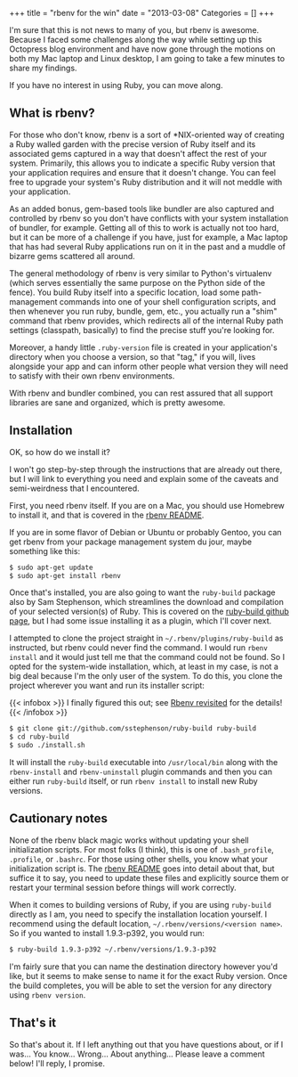 +++
title = "rbenv for the win"
date = "2013-03-08"
Categories = []
+++

I'm sure that this is not news to many of you, but rbenv is awesome. Because I 
faced some challenges along the way while setting up this Octopress blog 
environment and have now gone through the motions on both my Mac laptop and 
Linux desktop, I am going to take a few minutes to share my findings.

If you have no interest in using Ruby, you can move along.<!--more-->

## What is rbenv?

For those who don't know, rbenv is a sort of \*NIX-oriented way of creating a 
Ruby walled garden with the precise version of Ruby itself and its associated 
gems captured in a way that doesn't affect the rest of your system. Primarily, 
this allows you to indicate a specific Ruby version that your application 
requires and ensure that it doesn't change. You can feel free to upgrade your 
system's Ruby distribution and it will not meddle with your application.

As an added bonus, gem-based tools like bundler are also captured and 
controlled by rbenv so you don't have conflicts with your system installation 
of bundler, for example. Getting all of this to work is actually not too hard, 
but it can be more of a challenge if you have, just for example, a Mac laptop 
that has had several Ruby applications run on it in the past and a muddle of 
bizarre gems scattered all around.

The general methodology of rbenv is very similar to Python's virtualenv (which 
serves essentially the same purpose on the Python side of the fence). You 
build Ruby itself into a specific location, load some path-management commands 
into one of your shell configuration scripts, and then whenever you run ruby, 
bundle, gem, etc., you actually run a "shim" command that rbenv provides, 
which redirects all of the internal Ruby path settings (classpath, basically) 
to find the precise stuff you're looking for.

Moreover, a handy little `.ruby-version` file is created in your application's 
directory when you choose a version, so that "tag," if you will, lives 
alongside your app and can inform other people what version they will need to 
satisfy with their own rbenv environments.

With rbenv and bundler combined, you can rest assured that all support 
libraries are sane and organized, which is pretty awesome.

## Installation

OK, so how do we install it?

I won't go step-by-step through the instructions that are already out there, 
but I will link to everything you need and explain some of the caveats and 
semi-weirdness that I encountered.

First, you need rbenv itself. If you are on a Mac, you should use Homebrew to 
install it, and that is covered in the [rbenv README][1].

[1]: https://github.com/sstephenson/rbenv

If you are in some flavor of Debian or Ubuntu or probably Gentoo, you can get 
rbenv from your package management system du jour, maybe something like this:

``` bash
$ sudo apt-get update
$ sudo apt-get install rbenv
```

Once that's installed, you are also going to want the `ruby-build` package 
also by Sam Stephenson, which streamlines the download and compilation of your 
selected version(s) of Ruby. This is covered on the 
[ruby-build github page][2], but I had some issue installing it as a plugin, 
which I'll cover next.

[2]: https://github.com/sstephenson/ruby-build

I attempted to clone the project straight in `~/.rbenv/plugins/ruby-build` as 
instructed, but rbenv could never find the command. I would run `rbenv 
install` and it would just tell me that the command could not be found. So I 
opted for the system-wide installation, which, at least in my case, is not a 
big deal because I'm the only user of the system. To do this, you clone the 
project wherever you want and run its installer script:

{{< infobox >}}
I finally figured this out; see 
[Rbenv revisited](/blog/2013/03/11/rbenv-revisited/) for the details!
{{< /infobox >}}

``` bash
$ git clone git://github.com/sstephenson/ruby-build ruby-build
$ cd ruby-build
$ sudo ./install.sh
```

It will install the `ruby-build` executable into `/usr/local/bin` along with 
the `rbenv-install` and `rbenv-uninstall` plugin commands and then you can 
either run `ruby-build` itself, or run `rbenv install` to install new Ruby 
versions.

## Cautionary notes

None of the rbenv black magic works without updating your shell initialization 
scripts. For most folks (I think), this is one of `.bash_profile`, `.profile`, 
or `.bashrc`. For those using other shells, you know what your initialization 
script is. The [rbenv README][1] goes into detail about that, but suffice it 
to say, you need to update these files and explicitly source them or restart 
your terminal session before things will work correctly.

When it comes to building versions of Ruby, if you are using `ruby-build` 
directly as I am, you need to specify the installation location yourself. I 
recommend using the default location, `~/.rbenv/versions/<version name>`. So 
if you wanted to install 1.9.3-p392, you would run:

``` bash
$ ruby-build 1.9.3-p392 ~/.rbenv/versions/1.9.3-p392
```

I'm fairly sure that you can name the destination directory however you'd 
like, but it seems to make sense to name it for the exact Ruby version. Once 
the build completes, you will be able to set the version for any directory 
using `rbenv version`.

## That's it

So that's about it. If I left anything out that you have questions about, or 
if I was... You know... Wrong... About anything... Please leave a comment 
below! I'll reply, I promise.
